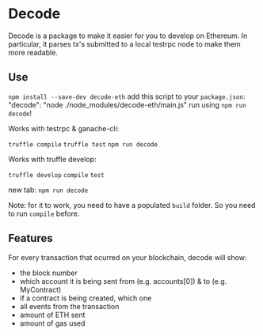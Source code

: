 Decode
======

Decode is a package to make it easier for you to develop on Ethereum. In particular, it parses tx's submitted to a local testrpc node to make them more readable. 

Use
-----

`npm install --save-dev decode-eth`
add this script to your `package.json`: "decode": "node ./node_modules/decode-eth/main.js"
run using `npm run decode`!

Works with testrpc & ganache-cli:

`truffle compile`
`truffle test`
`npm run decode`

Works with truffle develop:

`truffle develop`
`compile`
`test`

new tab:
`npm run decode`

Note: for it to work, you need to have a populated `build` folder. So you need to run `compile` before.

Features
-----
For every transaction that ocurred on your blockchain, decode will show:
- the block number
- which account it is being sent from (e.g. accounts[0]) & to (e.g. MyContract)
- if a contract is being created, which one
- all events from the transaction
- amount of ETH sent
- amount of gas used
